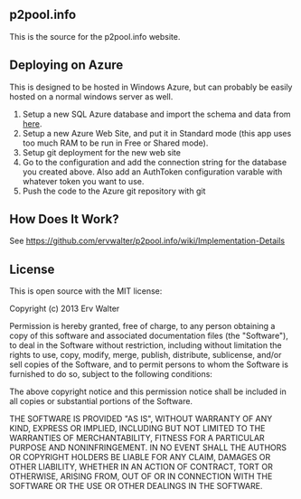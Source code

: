 ## p2pool.info

This is the source for the p2pool.info website.

## Deploying on Azure

This is designed to be hosted in Windows Azure, but can probably be easily hosted on a normal windows server as well.

1. Setup a new SQL Azure database and import the schema and data from [here](https://github.com/ervwalter/p2pool.info-data).
2. Setup a new Azure Web Site, and put it in Standard mode (this app uses too much RAM to be run in Free or Shared mode).
3. Setup git deployment for the new web site
4. Go to the configuration and add the connection string for the database you created above.  Also add an AuthToken configuration varable with whatever token you want to use.
5. Push the code to the Azure git repository with git


## How Does It Work?

See https://github.com/ervwalter/p2pool.info/wiki/Implementation-Details

## License

This is open source with the MIT license:

Copyright (c) 2013 Erv Walter

Permission is hereby granted, free of charge, to any person obtaining a copy
of this software and associated documentation files (the "Software"), to deal
in the Software without restriction, including without limitation the rights
to use, copy, modify, merge, publish, distribute, sublicense, and/or sell
copies of the Software, and to permit persons to whom the Software is
furnished to do so, subject to the following conditions:

The above copyright notice and this permission notice shall be included in
all copies or substantial portions of the Software.

THE SOFTWARE IS PROVIDED "AS IS", WITHOUT WARRANTY OF ANY KIND, EXPRESS OR
IMPLIED, INCLUDING BUT NOT LIMITED TO THE WARRANTIES OF MERCHANTABILITY,
FITNESS FOR A PARTICULAR PURPOSE AND NONINFRINGEMENT. IN NO EVENT SHALL THE
AUTHORS OR COPYRIGHT HOLDERS BE LIABLE FOR ANY CLAIM, DAMAGES OR OTHER
LIABILITY, WHETHER IN AN ACTION OF CONTRACT, TORT OR OTHERWISE, ARISING FROM,
OUT OF OR IN CONNECTION WITH THE SOFTWARE OR THE USE OR OTHER DEALINGS IN
THE SOFTWARE.
